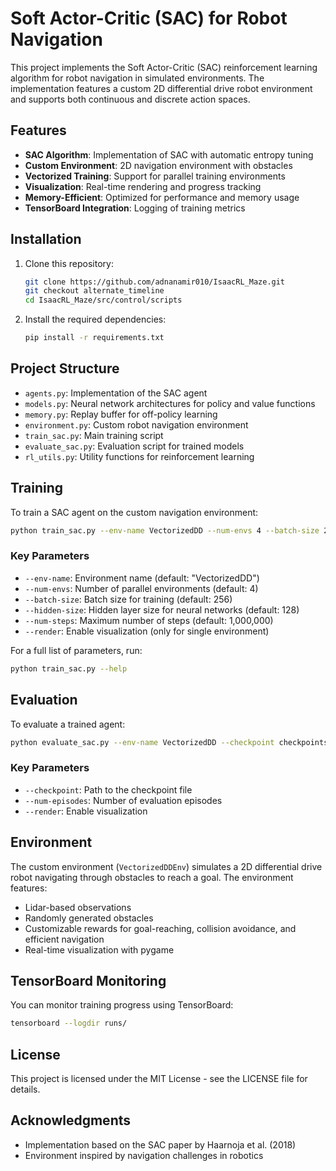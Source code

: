 # Soft Actor-Critic (SAC) for Robot Navigation

This project implements the Soft Actor-Critic (SAC) reinforcement learning algorithm for robot navigation in simulated environments. The implementation features a custom 2D differential drive robot environment and supports both continuous and discrete action spaces.

## Features

- **SAC Algorithm**: Implementation of SAC with automatic entropy tuning
- **Custom Environment**: 2D navigation environment with obstacles
- **Vectorized Training**: Support for parallel training environments
- **Visualization**: Real-time rendering and progress tracking
- **Memory-Efficient**: Optimized for performance and memory usage
- **TensorBoard Integration**: Logging of training metrics

## Installation

1. Clone this repository:
   ```bash
   git clone https://github.com/adnanamir010/IsaacRL_Maze.git
   git checkout alternate_timeline
   cd IsaacRL_Maze/src/control/scripts
   ```

2. Install the required dependencies:
   ```bash
   pip install -r requirements.txt
   ```

## Project Structure

- `agents.py`: Implementation of the SAC agent
- `models.py`: Neural network architectures for policy and value functions
- `memory.py`: Replay buffer for off-policy learning
- `environment.py`: Custom robot navigation environment
- `train_sac.py`: Main training script
- `evaluate_sac.py`: Evaluation script for trained models
- `rl_utils.py`: Utility functions for reinforcement learning

## Training

To train a SAC agent on the custom navigation environment:

```bash
python train_sac.py --env-name VectorizedDD --num-envs 4 --batch-size 256 --hidden-size 128
```

### Key Parameters

- `--env-name`: Environment name (default: "VectorizedDD")
- `--num-envs`: Number of parallel environments (default: 4)
- `--batch-size`: Batch size for training (default: 256)
- `--hidden-size`: Hidden layer size for neural networks (default: 128)
- `--num-steps`: Maximum number of steps (default: 1,000,000)
- `--render`: Enable visualization (only for single environment)

For a full list of parameters, run:
```bash
python train_sac.py --help
```

## Evaluation

To evaluate a trained agent:

```bash
python evaluate_sac.py --env-name VectorizedDD --checkpoint checkpoints/sac_checkpoint_VectorizedDD_final_1000 --num-episodes 10 --render
```

### Key Parameters

- `--checkpoint`: Path to the checkpoint file
- `--num-episodes`: Number of evaluation episodes
- `--render`: Enable visualization

## Environment

The custom environment (`VectorizedDDEnv`) simulates a 2D differential drive robot navigating through obstacles to reach a goal. The environment features:

- Lidar-based observations
- Randomly generated obstacles
- Customizable rewards for goal-reaching, collision avoidance, and efficient navigation
- Real-time visualization with pygame

## TensorBoard Monitoring

You can monitor training progress using TensorBoard:

```bash
tensorboard --logdir runs/
```

## License

This project is licensed under the MIT License - see the LICENSE file for details.

## Acknowledgments

- Implementation based on the SAC paper by Haarnoja et al. (2018)
- Environment inspired by navigation challenges in robotics